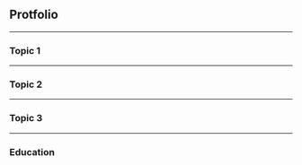 ###

### 

## Protfolio

---

### Topic 1

---

### Topic 2

---

### Topic 3

---

### Education


